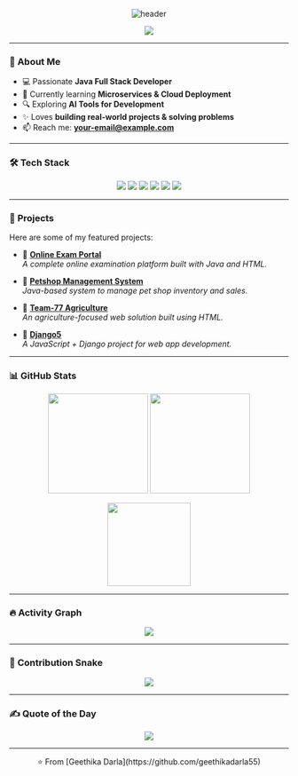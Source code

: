 <!-- Profile Banner -->
<p align="center">
  <img src="https://capsule-render.vercel.app/api?type=waving&color=gradient&height=200&section=header&text=Hi%20👋,%20I'm%20Geethika%20Darla&fontSize=40&fontColor=fff&animation=fadeIn" alt="header"/>
</p>

<!-- Typing Animation -->
<p align="center">
  <img src="https://readme-typing-svg.herokuapp.com?size=24&duration=4000&color=58A6FF&center=true&vCenter=true&width=700&lines=Full+Stack+Developer;Java+%7C+Spring+Boot+%7C+ReactJS;Lifelong+Learner+%26+Problem+Solver" />
</p>

---

### 🚀 **About Me**
- 💻 Passionate **Java Full Stack Developer**  
- 🌱 Currently learning **Microservices & Cloud Deployment**  
- 🔍 Exploring **AI Tools for Development**  
- ✨ Loves **building real-world projects & solving problems**  
- 📫 Reach me: **your-email@example.com**

---

### 🛠 **Tech Stack**
<p align="center">
<img src="https://img.shields.io/badge/Java-ED8B00?style=for-the-badge&logo=openjdk&logoColor=white"/>
<img src="https://img.shields.io/badge/SpringBoot-6DB33F?style=for-the-badge&logo=spring&logoColor=white"/>
<img src="https://img.shields.io/badge/MySQL-4479A1?style=for-the-badge&logo=mysql&logoColor=white"/>
<img src="https://img.shields.io/badge/React-61DAFB?style=for-the-badge&logo=react&logoColor=black"/>
<img src="https://img.shields.io/badge/Bootstrap-563D7C?style=for-the-badge&logo=bootstrap&logoColor=white"/>
<img src="https://img.shields.io/badge/GitHub-181717?style=for-the-badge&logo=github&logoColor=white"/>
</p>

---

### 📂 **Projects**
Here are some of my featured projects:

- 🔗 [**Online Exam Portal**](https://github.com/geethikadarla55/Online_exam_portal)  
  *A complete online examination platform built with Java and HTML.*

- 🔗 [**Petshop Management System**](https://github.com/geethikadarla55/Petshop-Management-system)  
  *Java-based system to manage pet shop inventory and sales.*

- 🔗 [**Team-77 Agriculture**](https://github.com/geethikadarla55/team-77-agriculture)  
  *An agriculture-focused web solution built using HTML.*

- 🔗 [**Django5**](https://github.com/geethikadarla55/django5)  
  *A JavaScript + Django project for web app development.*


---

### 📊 **GitHub Stats**
<p align="center">
<img src="https://github-readme-stats.vercel.app/api?username=geethikadarla55&show_icons=true&theme=tokyonight" height="180"/>
<img src="https://github-readme-streak-stats.herokuapp.com/?user=geethikadarla55&theme=tokyonight" height="180"/>
</p>

<p align="center">
<img src="https://github-readme-stats.vercel.app/api/top-langs/?username=geethikadarla55&layout=compact&theme=tokyonight" height="150"/>
</p>

---

### 🔥 **Activity Graph**
<p align="center">
<img src="https://github-readme-activity-graph.vercel.app/graph?username=geethikadarla55&theme=react-dark"/>
</p>

---

### 🐍 **Contribution Snake**
<p align="center">
  <img src="https://github.com/geethikadarla55/geethikadarla55/blob/output/dist/snake.svg" />
</p>

---

### ✍️ **Quote of the Day**
<p align="center">
  <img src="https://quotes-github-readme.vercel.app/api?type=horizontal&theme=tokyonight"/>
</p>

---

<p align="center">
⭐️ From [Geethika Darla](https://github.com/geethikadarla55)
</p>
